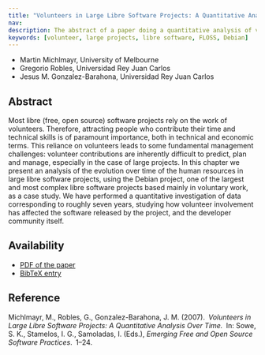 ```yaml
---
title: "Volunteers in Large Libre Software Projects: A Quantitative Analysis Over Time"
nav:
description: The abstract of a paper doing a quantitative analysis of volunteers in Debian
keywords: [volunteer, large projects, libre software, FLOSS, Debian]
---
```


<ul class = "author">
<li><span class = "author">Martin Michlmayr,</span>
    <span class = "affiliation">University of Melbourne</span></li>
<li><span class = "author">Gregorio Robles,</span>
    <span class = "affiliation">Universidad Rey Juan Carlos</span></li>
<li><span class = "author">Jesus M. Gonzalez-Barahona,</span>
    <span class = "affiliation">Universidad Rey Juan Carlos</span></li>
</ul>

<h2>Abstract</h2>

Most libre (free, open source) software projects rely on the work of
volunteers. Therefore, attracting people who contribute their time
and technical skills is of paramount importance, both in technical
and economic terms.  This reliance on volunteers leads to some
fundamental management challenges: volunteer contributions are
inherently difficult to predict, plan and manage, especially in the
case of large projects.  In this chapter we present an analysis of
the evolution over time of the human resources in large libre
software projects, using the Debian project, one of the largest and
most complex libre software projects based mainly in voluntary work,
as a case study. We have performed a quantitative investigation of
data corresponding to roughly seven years, studying how volunteer
involvement has affected the software released by the project, and
the developer community itself.

<h2>Availability</h2>

<ul>

<li><a href = "../michlmayr_robles_barahona-volunteers_large_projects.pdf">PDF of the paper</a></li>

<li><a href = "../michlmayr_robles_barahona-volunteers_large_projects.bib">BibTeX entry</a></li>

</ul>

<h2>Reference</h2>

Michlmayr, M., Robles, G., Gonzalez-Barahona, J. M.
(2007).&ensp;<i>Volunteers in Large Libre Software Projects: A Quantitative
Analysis Over Time.</i>&ensp;In: Sowe, S. K., Stamelos, I. G., Samoladas,
I. (Eds.), <i>Emerging Free and Open Source Software Practices</i>.&ensp;1&ndash;24.

